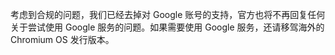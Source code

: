 ---
---
考虑到合规的问题，我们已经去掉对 Google 账号的支持，官方也将不再回复任何关于尝试使用 Google 服务的问题。如果需要使用 Google 服务，还请移驾海外的 Chromium OS 发行版本。

